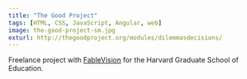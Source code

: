 ```yaml
---
title: "The Good Project"
tags: [HTML, CSS, JavaScript, Angular, web]
image: the-good-project-sm.jpg
exturl: http://thegoodproject.org/modules/dilemmasdecisions/
---
```

Freelance project with [FableVision](http://www.fablevisionstudios.com/) for the Harvard Graduate School of Education.